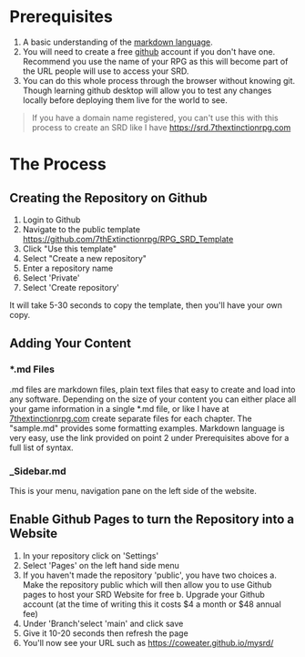 # Prerequisites

1. A basic understanding of the [markdown language](https://www.markdownguide.org/basic-syntax/).
2. You will need to create a free [github](https://github.com/) account if you don't have one. Recommend you use the name of your RPG as this will become part of the URL people will use to access your SRD. 
3. You can do this whole process through the browser without knowing git. Though  learning github desktop will allow you to test any changes locally before deploying them live for the world to see.

> If you have a domain name registered, you can't use this with this process to create an SRD like I have https://srd.7thextinctionrpg.com

# The Process

## Creating the Repository on Github

1. Login to Github
2. Navigate to the public template https://github.com/7thExtinctionrpg/RPG_SRD_Template
3. Click "Use this template"
4. Select "Create a new repository"
5. Enter a repository name
6. Select 'Private' 
7. Select 'Create repository'

It will take 5-30 seconds to copy the template, then you'll have your own copy.

## Adding Your Content

### *.md Files

.md files are markdown files, plain text files that easy to create and load into any software. Depending on the size of your content you can either place all your game information in a single *.md file, or like I have at [7thextinctionrpg.com](https://srd.7thextinctionrpg.com) create separate files for each chapter. The "sample.md" provides some formatting examples. Markdown language is very easy, use the link provided on point 2 under Prerequisites above for a full list of syntax. 

### _Sidebar.md

This is your menu, navigation pane on the left side of the website. 

## Enable Github Pages to turn the Repository into a Website

1. In your repository click on 'Settings'
2. Select 'Pages' on the left hand side menu
3. If you haven't made the repository 'public', you have two choices
    a. Make the repository public which will then allow you to use Github pages to host your SRD Website for free
    b. Upgrade your Github account (at the time of writing this it costs $4 a month or $48 annual fee)
4. Under 'Branch'select 'main' and click save
5. Give it 10-20 seconds then refresh the page
6. You'll now see your URL such as https://coweater.github.io/mysrd/
